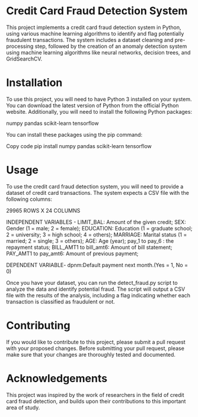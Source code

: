# Credit Card Fraud Detection System

This project implements a credit card fraud detection system in Python, using various machine learning algorithms to identify and flag potentially fraudulent transactions. The system includes a dataset cleaning and pre-processing step, followed by the creation of an anomaly detection system using machine learning algorithms like neural networks, decision trees, and GridSearchCV.

# Installation

To use this project, you will need to have Python 3 installed on your system. You can download the latest version of Python from the official Python website. Additionally, you will need to install the following Python packages:

numpy
pandas
scikit-learn
tensorflow

You can install these packages using the pip command:

Copy code
pip install numpy pandas scikit-learn tensorflow

# Usage

To use the credit card fraud detection system, you will need to provide a dataset of credit card transactions. The system expects a CSV file with the following columns:

29965 ROWS X 24 COLUMNS

INDEPENDENT VARIABLES -
LIMIT_BAL: Amount of the given credit;
SEX: Gender (1 = male; 2 = female);
EDUCATION: Education (1 = graduate school; 2 = university; 3 = high school; 4 = others);
MARRIAGE: Marital status (1 = married; 2 = single; 3 = others);
AGE: Age (year);
pay_1 to pay_6 : the repayment status;
BILL_AMT1 to bill_amt6: Amount of bill statement;
PAY_AMT1 to pay_amt6: Amount of previous payment;

DEPENDENT VARIABLE-
dpnm:Default payment next month.(Yes = 1, No = 0) 

Once you have your dataset, you can run the detect_fraud.py script to analyze the data and identify potential fraud. The script will output a CSV file with the results of the analysis, including a flag indicating whether each transaction is classified as fraudulent or not.

# Contributing

If you would like to contribute to this project, please submit a pull request with your proposed changes. Before submitting your pull request, please make sure that your changes are thoroughly tested and documented.

# Acknowledgements

This project was inspired by the work of researchers in the field of credit card fraud detection, and builds upon their contributions to this important area of study.
